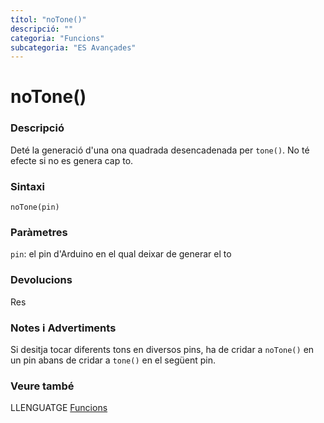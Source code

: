```yaml
---
títol: "noTone()"
descripció: ""
categoria: "Funcions"
subcategoria: "ES Avançades"
---
```


# noTone()

### Descripció

Deté la generació d'una ona quadrada desencadenada per `tone()`. No té efecte si no es genera cap to.

### Sintaxi

`noTone(pin)`

### Paràmetres

`pin`: el pin d'Arduino en el qual deixar de generar el to

### Devolucions

Res

### Notes i Advertiments

Si desitja tocar diferents tons en diversos pins, ha de cridar a `noTone()` en un pin abans de cridar a `tone()` en el següent pin.

### Veure també

LLENGUATGE [Funcions](../../Funcions.md)

